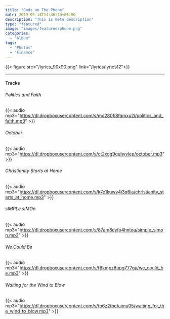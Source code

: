 ```yaml
---
title: "Gods on The Phone"
date: 2019-05-14T14:46:10+06:00
description: "This is meta description"
type: "featured"
image: "images/featured/phone.png"
categories: 
  - "Album"
tags:
  - "Photos"
  - "Finance"
---
```

{{< figure src="/lyrics_90x90.png" link="/lyrics/lyrics12">}}

---
#### Tracks

###### Politics and Faith
{{< audio mp3="https://dl.dropboxusercontent.com/s/mo280fi8fqmxu2i/politics_and_faith.mp3" >}}
###### October
{{< audio mp3="https://dl.dropboxusercontent.com/s/ct2xgg9quhyvlep/october.mp3" >}}
###### Christianity Starts at Home
{{< audio mp3="https://dl.dropboxusercontent.com/s/k7e1kuwy4i3q6ia/christianity_starts_at_home.mp3" >}}
###### sIMPLe sIMOn
{{< audio mp3="https://dl.dropboxusercontent.com/s/87am8eyfo4hntoa/simple_simon.mp3" >}}
###### We Could Be
{{< audio mp3="https://dl.dropboxusercontent.com/s/f6kmpz6upg777gu/we_could_be.mp3" >}}
###### Waiting for the Wind to Blow
{{< audio mp3="https://dl.dropboxusercontent.com/s/tb6z2tbefaimu05/waiting_for_the_wind_to_blow.mp3" >}}

